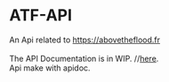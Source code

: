 # ATF-API
An Api related to https://abovetheflood.fr
<br>
<br> The API Documentation is in WIP. //[here](http://atf-apidocs.studio-evident.studio).
<br> Api make with apidoc.
